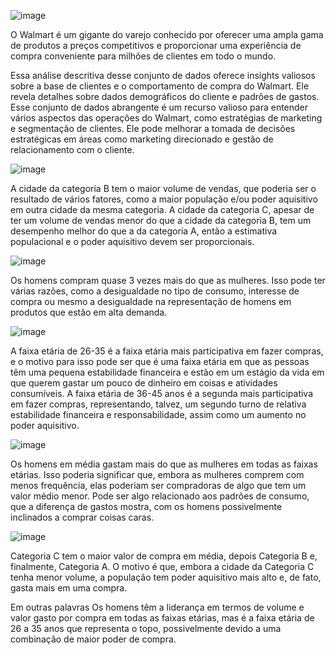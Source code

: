 ![image](https://github.com/VanderSC/analise-descritiva-walmart/assets/95940138/06113c82-81b6-4142-acec-a8c88a9c2e25)

O Walmart é um gigante do varejo conhecido por oferecer uma ampla gama de produtos a preços competitivos e proporcionar uma experiência de compra conveniente para milhões de clientes em todo o mundo.

Essa análise descritiva desse conjunto de dados oferece insights valiosos sobre a base de clientes e o comportamento de compra do Walmart. Ele revela detalhes sobre dados demográficos do cliente e padrões de gastos. Esse conjunto de dados abrangente é um recurso valioso para entender vários aspectos das operações do Walmart, como estratégias de marketing e segmentação de clientes. Ele pode melhorar a tomada de decisões estratégicas em áreas como marketing direcionado e gestão de relacionamento com o cliente.

![image](https://github.com/VanderSC/analise-descritiva-walmart/assets/95940138/240d636d-3d48-4d8f-8c29-9fdeac034f3f)

A cidade da categoria B tem o maior volume de vendas, que poderia ser o resultado de vários fatores, como a maior população e/ou poder aquisitivo em outra cidade da mesma categoria. A cidade da categoria C, apesar de ter um volume de vendas menor do que a cidade da categoria B, tem um desempenho melhor do que a da categoria A, então a estimativa populacional e o poder aquisitivo devem ser proporcionais.

![image](https://github.com/VanderSC/analise-descritiva-walmart/assets/95940138/7077f774-458d-4b5e-9db1-64dc95adfa89)

Os homens compram quase 3 vezes mais do que as mulheres. Isso pode ter várias razões, como a desigualdade no tipo de consumo, interesse de compra ou mesmo a desigualdade na representação de homens em produtos que estão em alta demanda.

![image](https://github.com/VanderSC/analise-descritiva-walmart/assets/95940138/21d72e91-157d-4845-bccd-ddf28c3436d6)

A faixa etária de 26-35 é a faixa etária mais participativa em fazer compras, e o motivo para isso pode ser que é uma faixa etária em que as pessoas têm uma pequena estabilidade financeira e estão em um estágio da vida em que querem gastar um pouco de dinheiro em coisas e atividades consumíveis. A faixa etária de 36-45 anos é a segunda mais participativa em fazer compras, representando, talvez, um segundo turno de relativa estabilidade financeira e responsabilidade, assim como um aumento no poder aquisitivo.

![image](https://github.com/VanderSC/analise-descritiva-walmart/assets/95940138/6c856a76-271a-480d-9136-1126e6edbf89)

Os homens em média gastam mais do que as mulheres em todas as faixas etárias. Isso poderia significar que, embora as mulheres comprem com menos frequência, elas poderiam ser compradoras de algo que tem um valor médio menor. Pode ser algo relacionado aos padrões de consumo, que a diferença de gastos mostra, com os homens possivelmente inclinados a comprar coisas caras.

![image](https://github.com/VanderSC/analise-descritiva-walmart/assets/95940138/d35d8d7c-f091-4781-98b1-8200ae7f2454)

Categoria C tem o maior valor de compra em média, depois Categoria B e, finalmente, Categoria A. O motivo é que, embora a cidade da Categoria C tenha menor volume, a população tem poder aquisitivo mais alto e, de fato, gasta mais em uma compra.

Em outras palavras Os homens têm a liderança em termos de volume e valor gasto por compra em todas as faixas etárias, mas é a faixa etária de 26 a 35 anos que representa o topo, possivelmente devido a uma combinação de maior poder de compra.
